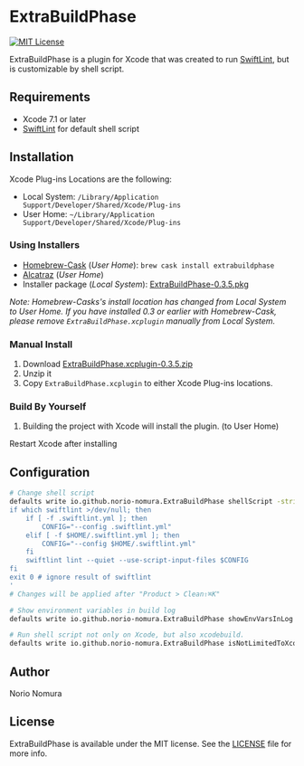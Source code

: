 # ExtraBuildPhase
[![MIT License](http://img.shields.io/badge/license-MIT-blue.svg?style=flat)](LICENSE)

ExtraBuildPhase is a plugin for Xcode that was created to run [SwiftLint](https://github.com/realm/SwiftLint), but is customizable by shell script.

## Requirements
- Xcode 7.1 or later
- [SwiftLint](https://github.com/realm/SwiftLint) for default shell script

## Installation

Xcode Plug-ins Locations are the following:
- Local System: `/Library/Application Support/Developer/Shared/Xcode/Plug-ins`
- User Home: `~/Library/Application Support/Developer/Shared/Xcode/Plug-ins`

### Using Installers
- [Homebrew-Cask](http://caskroom.io) (*User Home*): `brew cask install extrabuildphase`  
- [Alcatraz](http://alcatraz.io) (*User Home*)
- Installer package (*Local System*): [ExtraBuildPhase-0.3.5.pkg](https://github.com/norio-nomura/ExtraBuildPhase/releases/download/0.3.5/ExtraBuildPhase-0.3.5.pkg)

*Note: Homebrew-Casks's install location has changed from Local System to User Home. If you have installed 0.3 or earlier with Homebrew-Cask, please remove `ExtraBuildPhase.xcplugin` manually from Local System.*

### Manual Install
1. Download [ExtraBuildPhase.xcplugin-0.3.5.zip](https://github.com/norio-nomura/ExtraBuildPhase/releases/download/0.3.5/ExtraBuildPhase.xcplugin-0.3.5.zip)
2. Unzip it
3. Copy `ExtraBuildPhase.xcplugin` to either Xcode Plug-ins locations.

### Build By Yourself
1. Building the project with Xcode will install the plugin. (to User Home)

Restart Xcode after installing

## Configuration
```sh
# Change shell script
defaults write io.github.norio-nomura.ExtraBuildPhase shellScript -string '
if which swiftlint >/dev/null; then
    if [ -f .swiftlint.yml ]; then
        CONFIG="--config .swiftlint.yml"
    elif [ -f $HOME/.swiftlint.yml ]; then
        CONFIG="--config $HOME/.swiftlint.yml"
    fi
    swiftlint lint --quiet --use-script-input-files $CONFIG
fi
exit 0 # ignore result of swiftlint
'
# Changes will be applied after "Product > Clean⇧⌘K"

# Show environment variables in build log
defaults write io.github.norio-nomura.ExtraBuildPhase showEnvVarsInLog -bool true

# Run shell script not only on Xcode, but also xcodebuild.
defaults write io.github.norio-nomura.ExtraBuildPhase isNotLimitedToXcode -bool true
```

## Author

Norio Nomura

## License

ExtraBuildPhase is available under the MIT license. See the [LICENSE](LICENSE) file for more info.
